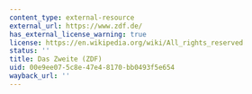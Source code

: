 ```yaml
---
content_type: external-resource
external_url: https://www.zdf.de/
has_external_license_warning: true
license: https://en.wikipedia.org/wiki/All_rights_reserved
status: ''
title: Das Zweite (ZDF)
uid: 00e9ee07-5c8e-47e4-8170-bb0493f5e654
wayback_url: ''
---
```

